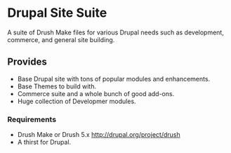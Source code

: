 Drupal Site Suite
=================

A suite of Drush Make files for various Drupal needs such as development, commerce, and general site building.


## Provides
* Base Drupal site with tons of popular modules and enhancements.
* Base Themes to build with.
* Commerce suite and a whole bunch of good add-ons.
* Huge collection of Developmer modules.


### Requirements
* Drush Make or Drush 5.x http://drupal.org/project/drush
* A thirst for Drupal.
